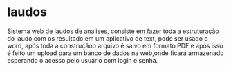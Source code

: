 # laudos

Sistema web de  laudos de analises, consiste em fazer toda a estruturação do laudo com os resultado em um aplicativo de text, pode ser usado o word, após toda a construçãoo arquivo é salvo em  formato PDF e após isso é feito um upload para um banco de dados na web,onde ficará armazenado esperando o acesso pelo usuário com login e senha.
